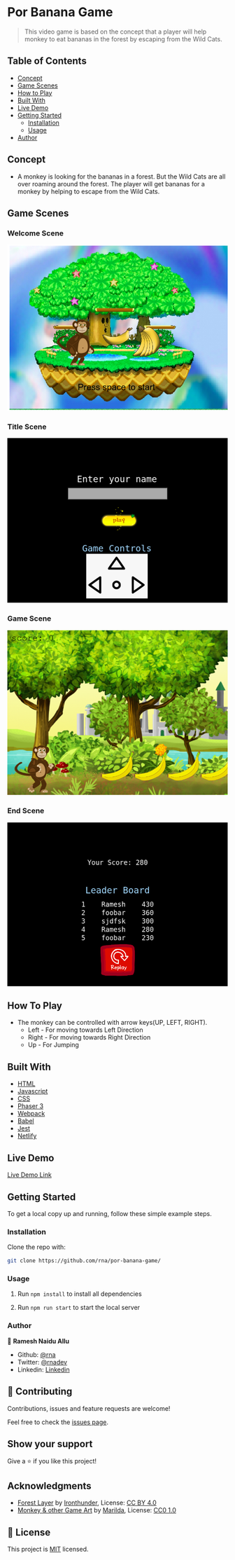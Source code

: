 # Por Banana Game

> This video game is based on the concept that a player will help monkey to eat bananas in the forest by escaping from the Wild Cats.

## Table of Contents

- [Concept](#Concept)
- [Game Scenes](#game-scenes)
- [How to Play](#how-to-play)
- [Built With](#built-with)
- [Live Demo](#live-demo)
- [Getting Started](#getting-started)
  - [Installation](#installation)
  - [Usage](#usage)
- [Author](#author)

## Concept

- A monkey is looking for the bananas in a forest. But the Wild Cats are all over roaming around the forest. The player will get bananas for a monkey by helping to escape from the Wild Cats.

## Game Scenes

### Welcome Scene

![Welcome Scene](./welcome-scene.png)

### Title Scene

![Title Scene](./title-scene.png)

### Game Scene

![Game Scene](./game-scene.png)

### End Scene

![End Scene](./end-scene.png)

## How To Play

- The monkey can be controlled with arrow keys(UP, LEFT, RIGHT).
  - Left  -   For moving towards Left Direction
  - Right -   For moving towards Right Direction
  - Up    -   For Jumping

## Built With

- [HTML](https://developer.mozilla.org/en-US/docs/Web/html)
- [Javascript](https://developer.mozilla.org/en-US/docs/Web/javascript)
- [CSS](https://developer.mozilla.org/en-US/docs/Web/CSS)
- [Phaser 3](https://www.phaser.io/phaser3)
- [Webpack](https://webpack.js.org/)
- [Babel](https://babeljs.io/)
- [Jest](https://jestjs.io/)
- [Netlify](https://netlify.com/)

## Live Demo

[Live Demo Link](https://por-banana.netlify.app)

## Getting Started

To get a local copy up and running, follow these simple example steps.

<!-- ### Prerequisites -->

<!-- ### Setup -->

### Installation

Clone the repo with:

```sh
git clone https://github.com/rna/por-banana-game/
```

### Usage

1. Run `npm install` to install all dependencies

2. Run `npm run start` to start the local server

<!-- ## Roadmap -->

<!-- ### Deployment -->

### Author

👤 **Ramesh Naidu Allu**

- Github: [@rna](https://github.com/rna)
- Twitter: [@rnadev](https://twitter.com/rnadev)
- Linkedin: [Linkedin](https://linkedin.com/in/ramesh-naidu)

## 🤝 Contributing

Contributions, issues and feature requests are welcome!

Feel free to check the [issues page](issues/).

## Show your support

Give a ⭐️ if you like this project!

## Acknowledgments

- [Forest Layer](https://opengameart.org/content/forest-scene) by [Ironthunder](https://opengameart.org/users/ironthunder), License: [CC BY 4.0](https://creativecommons.org/licenses/by/4.0/)
- [Monkey & other Game Art](https://opengameart.org/content/forest-scene) by [Marilda](mailto:mariadajko@hotmail.com), License: [CC0 1.0](https://creativecommons.org/publicdomain/zero/1.0/)

## 📝 License

This project is [MIT](lic.url) licensed.
